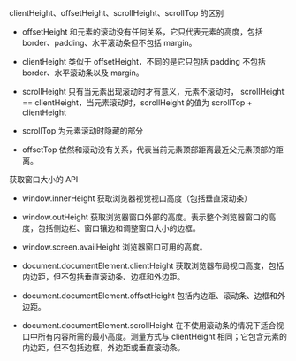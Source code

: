 clientHeight、offsetHeight、scrollHeight、scrollTop 的区别

- offsetHeight 和元素的滚动没有任何关系，它只代表元素的高度，包括 border、padding、水平滚动条但不包括 margin。

- clientHeight 类似于 offsetHeight，不同的是它只包括 padding 不包括 border、水平滚动条以及 margin。

- scrollHeight 只有当元素出现滚动时才有意义，元素不滚动时， scrollHeight == clientHeight，当元素滚动时，scrollHeight 的值为 scrollTop + clientHeight

- scrollTop 为元素滚动时隐藏的部分

- offsetTop 依然和滚动没有关系，代表当前元素顶部距离最近父元素顶部的距离。

获取窗口大小的 API

- window.innerHeight 获取浏览器视觉视口高度（包括垂直滚动条）

- window.outHeight 获取浏览器窗口外部的高度。表示整个浏览器窗口的高度，包括侧边栏、窗口镶边和调整窗口大小的边框。

- window.screen.availHeight  浏览器窗口可用的高度。

- document.documentElement.clientHeight  获取浏览器布局视口高度，包括内边距，但不包括垂直滚动条、边框和外边距。

- document.documentElement.offsetHeight  包括内边距、滚动条、边框和外边距。

- document.documentElement.scrollHeight  在不使用滚动条的情况下适合视口中所有内容所需的最小高度。测量方式与 clientHeight 相同；它包含元素的内边距，但不包括边框，外边距或垂直滚动条。


